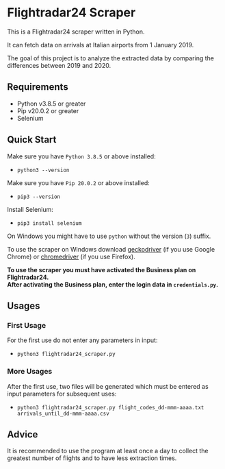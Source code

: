 # Flightradar24 Scraper
This is a Flightradar24 scraper written in Python.

It can fetch data on arrivals at Italian airports from 1 January 2019.

The goal of this project is to analyze the extracted data by comparing the differences between 2019 and 2020.

## Requirements
- Python v3.8.5 or greater
- Pip v20.0.2 or greater
- Selenium

## Quick Start
Make sure you have `Python 3.8.5` or above installed:

- `python3 --version`

Make sure you have `Pip 20.0.2` or above installed:

- `pip3 --version`

Install Selenium:

- `pip3 install selenium`

On Windows you might have to use `python` without the version (`3`) suffix.

To use the scraper on Windows download [geckodriver](https://chromedriver.chromium.org/) (if you use Google Chrome) or [chromedriver](https://github.com/mozilla/geckodriver/releases) (if you use Firefox).

**To use the scraper you must have activated the Business plan on Flightradar24.**<br />
**After activating the Business plan, enter the login data in `credentials.py`.**

## Usages<br />
### First Usage
For the first use do not enter any parameters in input:

- `python3 flightradar24_scraper.py`

### More Usages
After the first use, two files will be generated which must be entered as input parameters for subsequent uses:

- `python3 flightradar24_scraper.py flight_codes_dd-mmm-aaaa.txt arrivals_until_dd-mmm-aaaa.csv`

## Advice
It is recommended to use the program at least once a day to collect the greatest number of flights and to have less extraction times.













